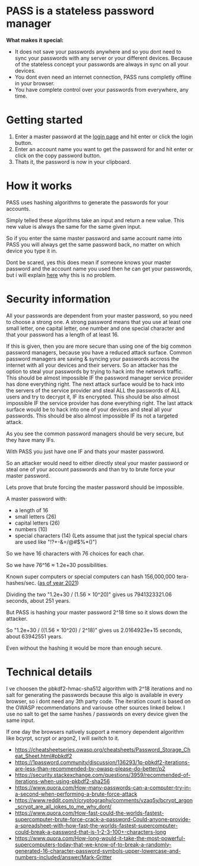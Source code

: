 # PASS is a stateless password manager

**What makes it special:**
- It does not save your passwords anywhere and so you dont need to sync your passwords with any server or your different devices. Because of the stateless concept your passwords are always in sync on all your devices.
- You dont even need an internet connection, PASS runs completly offline in your browser.
- You have complete control over your passwords from everywhere, any time.

# Getting started

1. Enter a master password at the [login page](https://senseless-sage.github.io/pass/) and hit enter or click the login button.
2. Enter an account name you want to get the password for and hit enter or click on the copy password button.
3. Thats it, the password is now in your clipboard.

# How it works
PASS uses hashing algorithms to generate the passwords for your accounts.

Simply telled these algorithms take an input and return a new value.
This new value is always the same for the same given input.

So if you enter the same master password and same account name into PASS you will always get
the same password back, no matter on which device you type it in.

Dont be scared, yes this does mean if someone knows your master password and the account name you used then
he can get your passwords, but i will explain [here](#security-information) why this is no problem.

# Security information
All your passwords are dependent from your master password, so you need to choose a strong one.
A strong password means that you use at least one small letter, one capital letter, one number and one special character and that your password has a length of at least 16.

If this is given, then you are more secure than using one of the big common password managers,
because you have a reduced attack surface. Common password managers are saving & syncing your passwords accross the internet with all your devices and their servers. So an attacker has the option to steal your passwords by trying to hack into the network traffic. This should be almost impossible IF the password manager service provider has done everything right. The next attack surface would be to hack into the servers of the service provider and steal ALL the passwords of ALL users and try to decrypt it, IF its encrypted. This should be also almost impossible IF the service provider has done everything right. The last attack surface would be to hack into one of your devices and steal all your passwords. This should be also almost impossible IF its not a targeted attack.

As you see the common password managers should be very secure, but they have many IFs.

With PASS you just have one IF and thats your master password.

So an attacker would need to either directly steal your master password or steal one of your account passwords
and than try to brute force your master password.

Lets prove that brute forcing the master password should be impossible.

A master password with:
- a length of 16
- small letters (26)
- capital letters (26)
- numbers (10)
- special characters (14) (Lets assume that just the typical special chars are used like "!?+-&=/@#$%*()")

So we have 16 characters with 76 choices for each char.

So we have 76^16 ≈ 1.2e+30 possibilities.

Known super computers or special computers can hash 156,000,000 tera-hashes/sec. ([as of year 2021](https://www.quora.com/How-long-would-it-take-the-most-powerful-supercomputers-today-that-we-know-of-to-break-a-randomly-generated-16-character-password-symbols-upper-lowercase-and-numbers-included/answer/Mark-Gritter))

Dividing the two "1.2e+30 / (1.56 × 10^20)" gives us 7941323321.06 seconds, about 251 years.

But PASS is hashing your master password 2^18 time so it slows down the attacker.

So "1.2e+30 / ((1.56 × 10^20) / 2^18)" gives us 2.0164923e+15 seconds, about 63942551 years.

Even without the hashing it would be more than enough secure.

# Technical details
I ve choosen the pbkdf2-hmac-sha512 algorithm with 2^18 iterations and no salt for generating the passwords because this algo is available in every browser, so i dont need any 3th party code.
The iteration count is based on the OWASP recommendations and variouse other sources linked below.
I use no salt to get the same hashes / passwords on every device given the same input.

If one day the browsers natively support a memory dependent algorithm like bcyrpt, scrypt or argon2, I will switch to it.

- https://cheatsheetseries.owasp.org/cheatsheets/Password_Storage_Cheat_Sheet.html#pbkdf2
- https://1password.community/discussion/136293/1p-pbkdf2-iterations-are-less-than-recommended-by-owasp-please-do-better/p2
- https://security.stackexchange.com/questions/3959/recommended-of-iterations-when-using-pkbdf2-sha256
- https://www.quora.com/How-many-passwords-can-a-computer-try-in-a-second-when-performing-a-brute-force-attack
- https://www.reddit.com/r/cryptography/comments/vzaq5y/bcrypt_argon_scrypt_are_all_jokes_to_me_why_dont/
- https://www.quora.com/How-fast-could-the-worlds-fastest-supercomputer-brute-force-crack-a-password-Could-anyone-provide-a-spreadsheet-with-how-fast-the-worlds-fastest-supercomputer-could-break-a-password-that-is-1-2-3-100+-characters-long
- https://www.quora.com/How-long-would-it-take-the-most-powerful-supercomputers-today-that-we-know-of-to-break-a-randomly-generated-16-character-password-symbols-upper-lowercase-and-numbers-included/answer/Mark-Gritter
